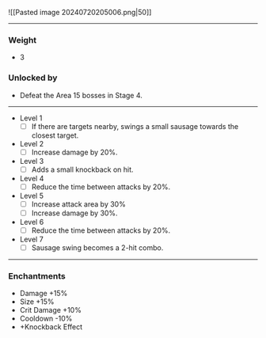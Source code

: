 ![[Pasted image 20240720205006.png|50]]

---
### Weight
- 3
### Unlocked by
- Defeat the Area 15 bosses in Stage 4.
---
- Level 1
	- [ ] If there are targets nearby, swings a small sausage towards the closest target.
- Level 2
	- [ ] Increase damage by 20%.
- Level 3
	- [ ] Adds a small knockback on hit.
- Level 4
	- [ ] Reduce the time between attacks by 20%.
- Level 5
	- [ ] Increase attack area by 30%
	- [ ] Increase damage by 30%.
- Level 6
	- [ ] Reduce the time between attacks by 20%.
- Level 7
	- [ ] Sausage swing becomes a 2-hit combo.
---
### Enchantments
- Damage +15%
- Size +15%
- Crit Damage +10%
- Cooldown -10%
- +Knockback Effect